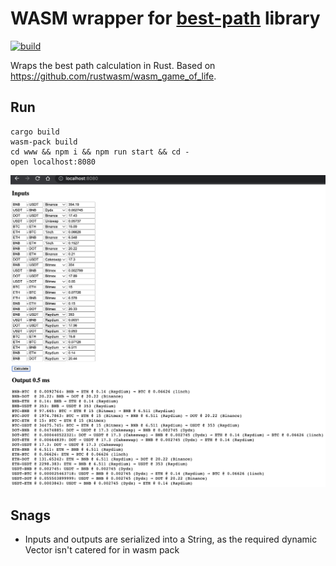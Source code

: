 # WASM wrapper for [best-path](https://github.com/konrads/best-path) library

[![build](../../workflows/build/badge.svg)](../../actions/workflows/build.yml)

Wraps the best path calculation in Rust. Based on https://github.com/rustwasm/wasm_game_of_life.

## Run

```shell
cargo build
wasm-pack build
cd www && npm i && npm run start && cd -
open localhost:8080
```

![screenshot](doc/img/screenshot.png?raw=true)

## Snags

- Inputs and outputs are serialized into a String, as the required dynamic Vector isn't catered for in wasm pack
